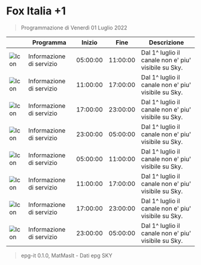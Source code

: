 # Fox Italia +1
> Programmazione di Venerdì 01 Luglio 2022

||Programma|Inizio|Fine|Descrizione|
|---|---|---|---|---|
|![Icon](https://guidatv.sky.it/uuid/intrattenimento_cover_oiOcEGjG-.png)|Informazione di servizio|05:00:00|11:00:00|Dal 1^ luglio il canale non e&#039; piu&#039; visibile su Sky.
|![Icon](https://guidatv.sky.it/uuid/intrattenimento_cover_oiOcEGjG-.png)|Informazione di servizio|11:00:00|17:00:00|Dal 1^ luglio il canale non e&#039; piu&#039; visibile su Sky.
|![Icon](https://guidatv.sky.it/uuid/intrattenimento_cover_oiOcEGjG-.png)|Informazione di servizio|17:00:00|23:00:00|Dal 1^ luglio il canale non e&#039; piu&#039; visibile su Sky.
|![Icon](https://guidatv.sky.it/uuid/intrattenimento_cover_oiOcEGjG-.png)|Informazione di servizio|23:00:00|05:00:00|Dal 1^ luglio il canale non e&#039; piu&#039; visibile su Sky.
|![Icon](https://guidatv.sky.it/uuid/intrattenimento_cover_oiOcEGjG-.png)|Informazione di servizio|05:00:00|11:00:00|Dal 1^ luglio il canale non e&#039; piu&#039; visibile su Sky.
|![Icon](https://guidatv.sky.it/uuid/intrattenimento_cover_oiOcEGjG-.png)|Informazione di servizio|11:00:00|17:00:00|Dal 1^ luglio il canale non e&#039; piu&#039; visibile su Sky.
|![Icon](https://guidatv.sky.it/uuid/intrattenimento_cover_oiOcEGjG-.png)|Informazione di servizio|17:00:00|23:00:00|Dal 1^ luglio il canale non e&#039; piu&#039; visibile su Sky.
|![Icon](https://guidatv.sky.it/uuid/intrattenimento_cover_oiOcEGjG-.png)|Informazione di servizio|23:00:00|05:00:00|Dal 1^ luglio il canale non e&#039; piu&#039; visibile su Sky.



 > epg-it 0.1.0, MatMasIt - Dati epg SKY